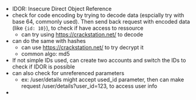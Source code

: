 - IDOR: Insecure Direct Object Reference
- check for code encoding by trying to decode data (espcially try with base 64, commonly used). Then send back request with encoded data (like `{id: 10}`), to check if have access to ressource
	- can try using https://crackstation.net/ to decode
- can do the same with hashes
	- can use https://crackstation.net/ to try decrypt it
	- common algo: md5
- If not simple IDs used, can create two accounts and switch the IDs to check if IDOR is possible
- can also check for unreferenced parameters
	- ex: /user/details might accept used_id parameter, then can make request /user/details?user_id=123, to access user info
- 